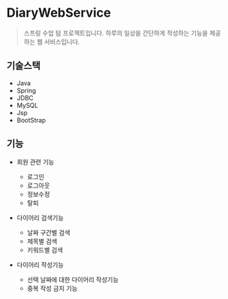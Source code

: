 # DiaryWebService
> 스프링 수업 텀 프로젝트입니다.  하루의 일상을 간단하게 작성하는 기능을 제공하는 웹 서비스입니다.  


## 기술스택
* Java
* Spring
* JDBC
* MySQL
* Jsp
* BootStrap

## 기능
* 회원 관련 기능
  * 로그인
  * 로그아웃
  * 정보수정
  * 탈퇴

* 다이어리 검색기능
  * 날짜 구간별 검색
  * 제목별 검색
  * 키워드별 검색
 
* 다이어리 작성기능
  * 선택 날짜에 대한 다이어리 작성기능
  * 중복 작성 금지 기능
 
